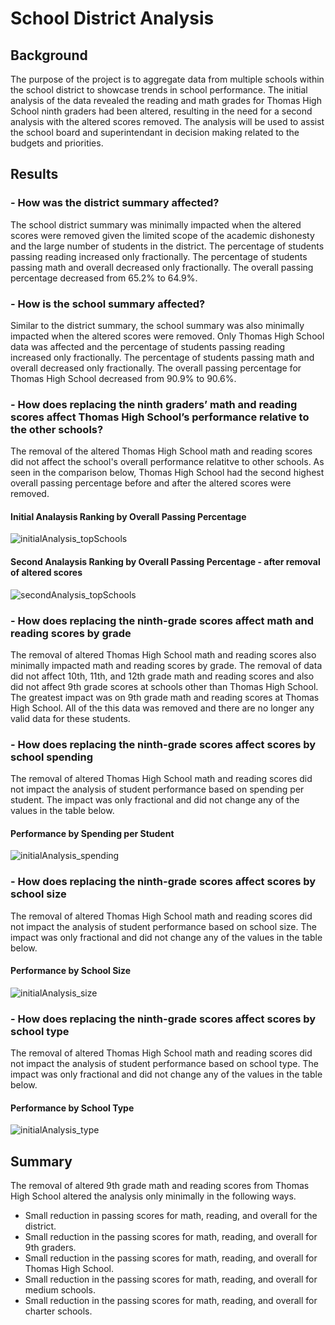 # School District Analysis

## Background
The purpose of the project is to aggregate data from multiple schools within the school district to showcase trends in school performance. The initial analysis of the data revealed the reading and math grades for Thomas High School ninth graders had been altered, resulting in the need for a second analysis with the altered scores removed. The analysis will be used to assist the school board and superintendant in decision making related to the budgets and priorities.

## Results
### - How was the district summary affected?
The school district summary was minimally impacted when the altered scores were removed given the limited scope of the academic dishonesty and the large number of students in the district. The percentage of students passing reading increased only fractionally. The percentage of students passing math and overall decreased only fractionally. The overall passing percentage decreased from 65.2% to 64.9%.
### - How is the school summary affected?
Similar to the district summary, the school summary was also minimally impacted when the altered scores were removed. Only Thomas High School data was affected and the percentage of students passing reading increased only fractionally. The percentage of students passing math and overall decreased only fractionally. The overall passing percentage for Thomas High School decreased from 90.9% to 90.6%.
### - How does replacing the ninth graders’ math and reading scores affect Thomas High School’s performance relative to the other schools?
The removal of the altered Thomas High School math and reading scores did not affect the school's overall performance relatitve to other schools. As seen in the comparison below, Thomas High School had the second highest overall passing percentage before and after the altered scores were removed.
#### Initial Analaysis Ranking by Overall Passing Percentage
![initialAnalysis_topSchools](https://user-images.githubusercontent.com/96216947/149667473-c93feb3f-5826-4c61-8ec5-0188c5e4787e.JPG)
#### Second Analaysis Ranking by Overall Passing Percentage - after removal of altered scores
![secondAnalysis_topSchools](https://user-images.githubusercontent.com/96216947/149667479-8ddc1549-c6a3-45fa-add2-50fbfbfc537a.JPG)
### - How does replacing the ninth-grade scores affect math and reading scores by grade
The removal of altered Thomas High School math and reading scores also minimally impacted math and reading scores by grade. The removal of data did not affect 10th, 11th, and 12th grade math and reading scores and also did not affect 9th grade scores at schools other than Thomas High School. The greatest impact was on 9th grade math and reading scores at Thomas High School. All of the this data was removed and there are no longer any valid data for these students.
### - How does replacing the ninth-grade scores affect scores by school spending
The removal of altered Thomas High School math and reading scores did not impact the analysis of student performance based on spending per student. The impact was only fractional and did not change any of the values in the table below.
#### Performance by Spending per Student
![initialAnalysis_spending](https://user-images.githubusercontent.com/96216947/149667934-913db773-f417-438a-8b88-bc6fc49019ed.JPG)
### - How does replacing the ninth-grade scores affect scores by school size
The removal of altered Thomas High School math and reading scores did not impact the analysis of student performance based on school size. The impact was only fractional and did not change any of the values in the table below.
#### Performance by School Size
![initialAnalysis_size](https://user-images.githubusercontent.com/96216947/149667985-061cb092-66d7-4574-a949-67d32677a8b3.JPG)
### - How does replacing the ninth-grade scores affect scores by school type
The removal of altered Thomas High School math and reading scores did not impact the analysis of student performance based on school type. The impact was only fractional and did not change any of the values in the table below.
#### Performance by School Type
![initialAnalysis_type](https://user-images.githubusercontent.com/96216947/149668001-538f5c19-b68a-442e-9a10-54abc9350be7.JPG)

## Summary
The removal of altered 9th grade math and reading scores from Thomas High School altered the analysis only minimally in the following ways.
- Small reduction in passing scores for math, reading, and overall for the district.
- Small reduction in the passing scores for math, reading, and overall for 9th graders.
- Small reduction in the passing scores for math, reading, and overall for Thomas High School.
- Small reduction in the passing scores for math, reading, and overall for medium schools.
- Small reduction in the passing scores for math, reading, and overall for charter schools.
